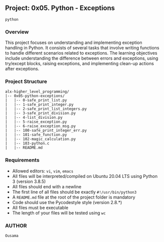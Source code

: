 ## Project: 0x05. Python - Exceptions
`python`

### Overview

This project focuses on understanding and implementing exception handling in Python. It consists of several tasks that involve writing functions to handle different scenarios related to exceptions. The learning objectives include understanding the difference between errors and exceptions, using try/except blocks, raising exceptions, and implementing clean-up actions after exceptions.

### Project Structure

```plaintext
alx-higher_level_programming/
|-- 0x05-python-exceptions/
|   |-- 0-safe_print_list.py
|   |-- 1-safe_print_integer.py
|   |-- 2-safe_print_list_integers.py
|   |-- 3-safe_print_division.py
|   |-- 4-list_division.py
|   |-- 5-raise_exception.py
|   |-- 6-raise_exception_msg.py
|   |-- 100-safe_print_integer_err.py
|   |-- 101-safe_function.py
|   |-- 102-magic_calculation.py
|   |-- 103-python.c
|   |-- README.md
```

### Requirements

- Allowed editors: `vi`, `vim`, `emacs`
- All files will be interpreted/compiled on Ubuntu 20.04 LTS using Python 3 (version 3.8.5)
- All files should end with a newline
- The first line of all files should be exactly `#!/usr/bin/python3`
- A `README.md` file at the root of the project folder is mandatory
- Code should use the Pycodestyle style (version 2.8.*)
- All files must be executable
- The length of your files will be tested using `wc`

### AUTHOR

`Ousama`



